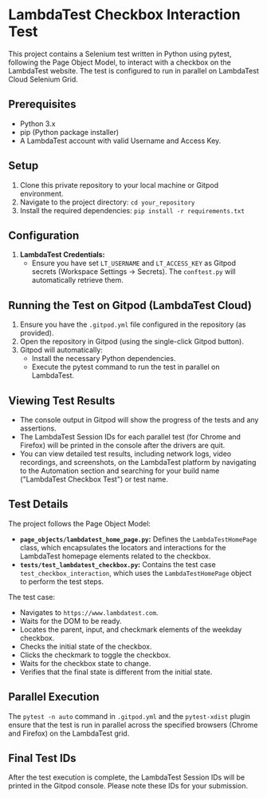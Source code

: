 # LambdaTest Checkbox Interaction Test

This project contains a Selenium test written in Python using pytest, following the Page Object Model, to interact with a checkbox on the LambdaTest website. The test is configured to run in parallel on LambdaTest Cloud Selenium Grid.

## Prerequisites

* Python 3.x
* pip (Python package installer)
* A LambdaTest account with valid Username and Access Key.

## Setup

1.  Clone this private repository to your local machine or Gitpod environment.
2.  Navigate to the project directory: `cd your_repository`
3.  Install the required dependencies: `pip install -r requirements.txt`

## Configuration

1.  **LambdaTest Credentials:**
    * Ensure you have set `LT_USERNAME` and `LT_ACCESS_KEY` as Gitpod secrets (Workspace Settings -> Secrets). The `conftest.py` will automatically retrieve them.

## Running the Test on Gitpod (LambdaTest Cloud)

1.  Ensure you have the `.gitpod.yml` file configured in the repository (as provided).
2.  Open the repository in Gitpod (using the single-click Gitpod button).
3.  Gitpod will automatically:
    * Install the necessary Python dependencies.
    * Execute the pytest command to run the test in parallel on LambdaTest.

## Viewing Test Results

* The console output in Gitpod will show the progress of the tests and any assertions.
* The LambdaTest Session IDs for each parallel test (for Chrome and Firefox) will be printed in the console after the drivers are quit.
* You can view detailed test results, including network logs, video recordings, and screenshots, on the LambdaTest platform by navigating to the Automation section and searching for your build name ("LambdaTest Checkbox Test") or test name.

## Test Details

The project follows the Page Object Model:

* **`page_objects/lambdatest_home_page.py`:** Defines the `LambdaTestHomePage` class, which encapsulates the locators and interactions for the LambdaTest homepage elements related to the checkbox.
* **`tests/test_lambdatest_checkbox.py`:** Contains the test case `test_checkbox_interaction`, which uses the `LambdaTestHomePage` object to perform the test steps.

The test case:

* Navigates to `https://www.lambdatest.com`.
* Waits for the DOM to be ready.
* Locates the parent, input, and checkmark elements of the weekday checkbox.
* Checks the initial state of the checkbox.
* Clicks the checkmark to toggle the checkbox.
* Waits for the checkbox state to change.
* Verifies that the final state is different from the initial state.

## Parallel Execution

The `pytest -n auto` command in `.gitpod.yml` and the `pytest-xdist` plugin ensure that the test is run in parallel across the specified browsers (Chrome and Firefox) on the LambdaTest grid.

## Final Test IDs

After the test execution is complete, the LambdaTest Session IDs will be printed in the Gitpod console. Please note these IDs for your submission.

